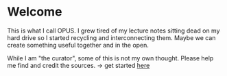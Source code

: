 # Welcome

This is what I call OPUS. 
I grew tired of my lecture notes sitting dead on my hard drive so I started recycling and interconnecting them.
Maybe we can create something useful together and in the open.

While I am "the curator", some of this is not my own thought. Please help me find and credit the sources.
→ get started [here](http://opus.maiahealth.de)